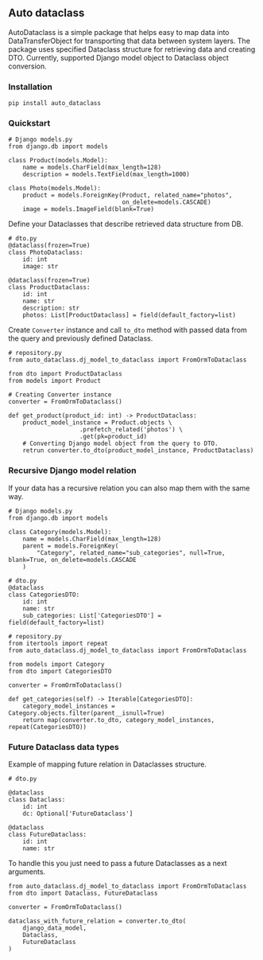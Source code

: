 ## Auto dataclass
AutoDataclass is a simple package that helps easy to map data into DataTransferObject for transporting that data between system layers.
The package uses specified Dataclass structure for retrieving data and creating DTO.
Currently, supported Django model object to Dataclass object conversion.


### Installation
```shell
pip install auto_dataclass
```

### Quickstart

```shell
# Django models.py
from django.db import models

class Product(models.Model):
    name = models.CharField(max_length=128)
    description = models.TextField(max_length=1000)
    
class Photo(models.Model):
    product = models.ForeignKey(Product, related_name="photos",
                                on_delete=models.CASCADE)
    image = models.ImageField(blank=True)
```

Define your Dataclasses that describe retrieved data structure from DB.
```shell
# dto.py
@dataclass(frozen=True)
class PhotoDataclass:
    id: int
    image: str

@dataclass(frozen=True)
class ProductDataclass:
    id: int
    name: str
    description: str
    photos: List[ProductDataclass] = field(default_factory=list)
```
Create `Converter` instance and call `to_dto` method with passed data from the query and previously defined Dataclass.
```shell
# repository.py
from auto_dataclass.dj_model_to_dataclass import FromOrmToDataclass

from dto import ProductDataclass
from models import Product

# Creating Converter instance
converter = FromOrmToDataclass()

def get_product(product_id: int) -> ProductDataclass:
    product_model_instance = Product.objects \
                    .prefetch_related('photos') \
                    .get(pk=product_id) 
    # Converting Django model object from the query to DTO.     
    retrun converter.to_dto(product_model_instance, ProductDataclass)
```

### Recursive Django model relation

If your data has a recursive relation you can also map them with the same way.

```shell
# Django models.py
from django.db import models

class Category(models.Model):
    name = models.CharField(max_length=128)
    parent = models.ForeignKey(
        "Category", related_name="sub_categories", null=True, blank=True, on_delete=models.CASCADE
    )
```

```shell
# dto.py
@dataclass
class CategoriesDTO:
    id: int
    name: str
    sub_categories: List['CategoriesDTO'] = field(default_factory=list)
```

```shell
# repository.py
from itertools import repeat
from auto_dataclass.dj_model_to_dataclass import FromOrmToDataclass

from models import Category
from dto import CategoriesDTO

converter = FromOrmToDataclass()

def get_categories(self) -> Iterable[CategoriesDTO]:
    category_model_instances = Category.objects.filter(parent__isnull=True)
    return map(converter.to_dto, category_model_instances, repeat(CategoriesDTO))
```

### Future Dataclass data types

Example of mapping future relation in Dataclasses structure.

```shell
# dto.py

@dataclass
class Dataclass:
    id: int
    dc: Optional['FutureDataclass']
    
@dataclass
class FutureDataclass:
    id: int
    name: str
```

To handle this you just need to pass a future Dataclasses as a next arguments.
```shell
from auto_dataclass.dj_model_to_dataclass import FromOrmToDataclass
from dto import Dataclass, FutureDataclass

converter = FromOrmToDataclass()

dataclass_with_future_relation = converter.to_dto(
    django_data_model,
    Dataclass,
    FutureDataclass
)
```
